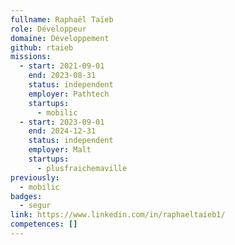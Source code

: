 ```yaml
---
fullname: Raphaël Taïeb
role: Développeur
domaine: Développement
github: rtaieb
missions:
  - start: 2021-09-01
    end: 2023-08-31
    status: independent
    employer: Pathtech
    startups:
      - mobilic
  - start: 2023-09-01
    end: 2024-12-31
    status: independent
    employer: Malt
    startups:
      - plusfraichemaville
previously:
  - mobilic
badges:
  - segur
link: https://www.linkedin.com/in/raphaeltaieb1/
competences: []
---
```

